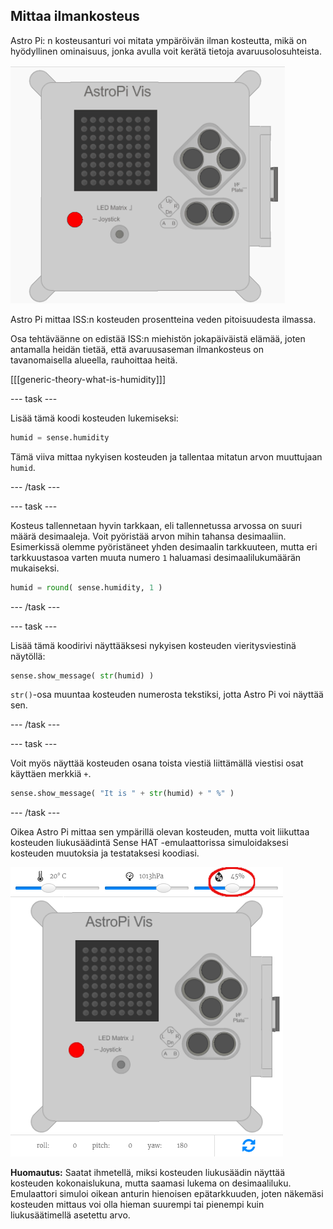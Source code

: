 ## Mittaa ilmankosteus

Astro Pi: n kosteusanturi voi mitata ympäröivän ilman kosteutta, mikä on hyödyllinen ominaisuus, jonka avulla voit kerätä tietoja avaruusolosuhteista.

![Viesti kosteudesta](images/degrees-message.gif)

Astro Pi mittaa ISS:n kosteuden prosentteina veden pitoisuudesta ilmassa.

Osa tehtäväänne on edistää ISS:n miehistön jokapäiväistä elämää, joten antamalla heidän tietää, että avaruusaseman ilmankosteus on tavanomaisella alueella, rauhoittaa heitä.

[[[generic-theory-what-is-humidity]]]

\--- task \---

Lisää tämä koodi kosteuden lukemiseksi:

```python
humid = sense.humidity
```

Tämä viiva mittaa nykyisen kosteuden ja tallentaa mitatun arvon muuttujaan `humid`.

\--- /task \---

\--- task \---

Kosteus tallennetaan hyvin tarkkaan, eli tallennetussa arvossa on suuri määrä desimaaleja. Voit pyöristää arvon mihin tahansa desimaaliin. Esimerkissä olemme pyöristäneet yhden desimaalin tarkkuuteen, mutta eri tarkkuustasoa varten muuta numero `1` haluamasi desimaalilukumäärän mukaiseksi.

```python
humid = round( sense.humidity, 1 )
```

\--- /task \---

\--- task \---

Lisää tämä koodirivi näyttääksesi nykyisen kosteuden vieritysviestinä näytöllä:

```python
sense.show_message( str(humid) )
```

`str()`-osa muuntaa kosteuden numerosta tekstiksi, jotta Astro Pi voi näyttää sen.

\--- /task \---

\--- task \---

Voit myös näyttää kosteuden osana toista viestiä liittämällä viestisi osat käyttäen merkkiä `+`.

```python
sense.show_message( "It is " + str(humid) + " %" )
```

\--- /task \---

Oikea Astro Pi mittaa sen ympärillä olevan kosteuden, mutta voit liikuttaa kosteuden liukusäädintä Sense HAT -emulaattorissa simuloidaksesi kosteuden muutoksia ja testataksesi koodiasi.

![Kosteuden liukusäädin](images/humidity-slider.png)

**Huomautus:** Saatat ihmetellä, miksi kosteuden liukusäädin näyttää kosteuden kokonaislukuna, mutta saamasi lukema on desimaaliluku. Emulaattori simuloi oikean anturin hienoisen epätarkkuuden, joten näkemäsi kosteuden mittaus voi olla hieman suurempi tai pienempi kuin liukusäätimellä asetettu arvo.